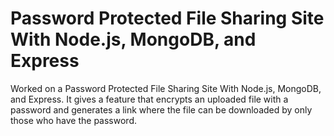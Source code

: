 # Password Protected File Sharing Site With Node.js, MongoDB, and Express

Worked on a Password Protected File Sharing Site With Node.js, MongoDB, and Express. It gives a feature that encrypts an uploaded file with a password and generates a link where the file can be downloaded by only those who have the password.